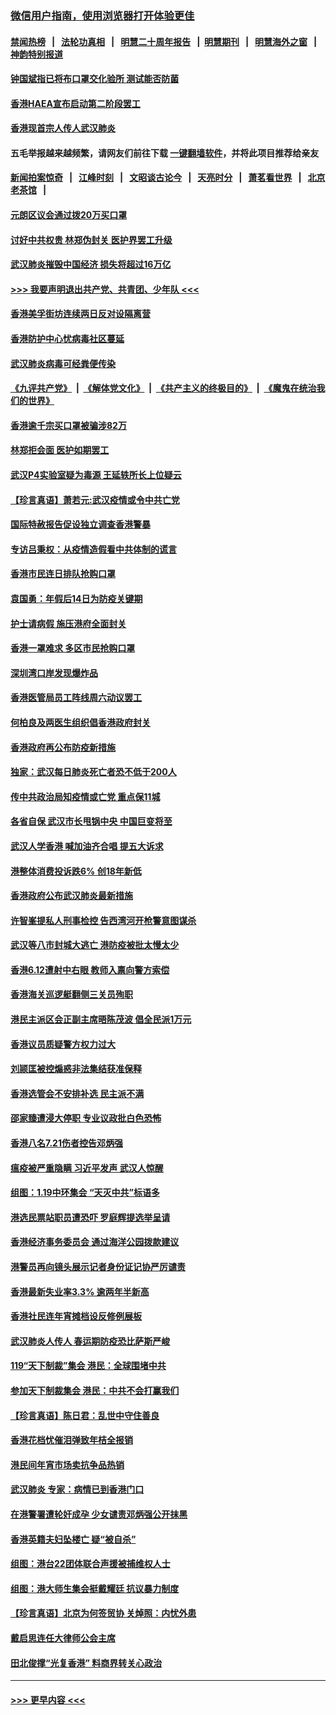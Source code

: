 ### [微信用户指南，使用浏览器打开体验更佳](https://github.com/gfw-breaker/banned-news1/blob/master/indexes/wechat-guide.md?t=0)
#### [禁闻热榜](热点新闻.md?t=0)  &nbsp;&nbsp;|&nbsp;&nbsp; [法轮功真相](https://github.com/gfw-breaker/truth/blob/master/README.md?t=0) &nbsp;&nbsp;|&nbsp;&nbsp; [明慧二十周年报告](https://github.com/gfw-breaker/mh-reports/blob/master/README.md?t=0) &nbsp;&nbsp;|&nbsp;&nbsp;[明慧期刊](https://github.com/gfw-breaker/mh-qikan) &nbsp;&nbsp;|&nbsp;&nbsp; [明慧海外之窗](https://github.com/gfw-breaker/mh-news/blob/master/README.md?t=0) &nbsp;&nbsp;|&nbsp;&nbsp; [神韵特别报道](https://github.com/gfw-breaker/mh-news/blob/master/shenyun.md?t=0)
#### [钟国斌指已将布口罩交化验所 测试能否防菌](../pages/nsc415/n11842783.md?t=02042022) 
#### [香港HAEA宣布启动第二阶段罢工](../pages/nsc415/n11842723.md?t=02042022) 
#### [香港现首宗人传人武汉肺炎](../pages/nsc415/n11842766.md?t=02042022) 
#### 五毛举报越来越频繁，请网友们前往下载 [一键翻墙软件](https://github.com/gfw-breaker/ssr-accounts)，并将此项目推荐给亲友
#### [新闻拍案惊奇](https://github.com/gfw-breaker/banned-news1/blob/master/pages/link4.md) &nbsp;&nbsp;|&nbsp;&nbsp; [江峰时刻](https://github.com/gfw-breaker/banned-news1/blob/master/pages/link4.md) &nbsp;&nbsp;|&nbsp;&nbsp; [文昭谈古论今](https://github.com/gfw-breaker/banned-news1/blob/master/pages/link4.md) &nbsp;&nbsp;|&nbsp;&nbsp; [天亮时分](https://github.com/gfw-breaker/banned-news1/blob/master/pages/link4.md) &nbsp;&nbsp;|&nbsp;&nbsp; [萧茗看世界](https://github.com/gfw-breaker/banned-news1/blob/master/pages/link4.md) &nbsp;&nbsp;|&nbsp;&nbsp; [北京老茶馆](https://github.com/gfw-breaker/banned-news1/blob/master/pages/link4.md) &nbsp;&nbsp;|&nbsp;&nbsp; 
#### [元朗区议会通过拨20万买口罩](../pages/nsc415/n11842754.md?t=02042022) 
#### [讨好中共权贵 林郑伪封关 医护界罢工升级](../pages/nsc415/n11842359.md?t=02042022) 
#### [武汉肺炎摧毁中国经济 损失将超过16万亿](../pages/nsc415/n11839723.md?t=02042022) 
#### [>>> 我要声明退出共产党、共青团、少年队 <<<](https://github.com/begood0513/goodnews/blob/master/quit/letter.md) 
#### [香港美孚街坊连续两日反对设隔离营](../pages/nsc415/n11839962.md?t=02042022) 
#### [香港防护中心忧病毒社区蔓延](../pages/nsc415/n11839933.md?t=02042022) 
#### [武汉肺炎病毒可经粪便传染](../pages/nsc415/n11839939.md?t=02042022) 
#### [《九评共产党》](https://github.com/begood0513/9ping.md/blob/master/README.md) &nbsp;|&nbsp; [《解体党文化》](../../../../jtdwh.md/blob/master/README.md)  &nbsp;|&nbsp; [《共产主义的终极目的》](../../../../gczydzjmd.md/blob/master/README.md) &nbsp;|&nbsp; [《魔鬼在统治我们的世界》](../../../../mgztzwmdsj.md/blob/master/README.md) 
#### [香港逾千宗买口罩被骗涉82万](../pages/nsc415/n11839914.md?t=02042022) 
#### [林郑拒会面 医护如期罢工](../pages/nsc415/n11839892.md?t=02042022) 
#### [武汉P4实验室疑为毒源 王延轶所长上位疑云](../pages/nsc415/n11835543.md?t=02042022) 
#### [【珍言真语】萧若元:武汉疫情或令中共亡党](../pages/nsc415/n11829394.md?t=02042022) 
#### [国际特赦报告促设独立调查香港警暴](../pages/nsc415/n11833845.md?t=02042022) 
#### [专访吕秉权：从疫情造假看中共体制的谎言](../pages/nsc415/n11833813.md?t=02042022) 
#### [香港市民连日排队抢购口罩](../pages/nsc415/n11833794.md?t=02042022) 
#### [袁国勇：年假后14日为防疫关键期](../pages/nsc415/n11831088.md?t=02042022) 
#### [护士请病假 施压港府全面封关](../pages/nsc415/n11831030.md?t=02042022) 
#### [香港一罩难求 多区市民抢购口罩](../pages/nsc415/n11831002.md?t=02042022) 
#### [深圳湾口岸发现爆炸品](../pages/nsc415/n11828802.md?t=02042022) 
#### [香港医管局员工阵线周六动议罢工](../pages/nsc415/n11828762.md?t=02042022) 
#### [何柏良及两医生组织倡香港政府封关](../pages/nsc415/n11828749.md?t=02042022) 
#### [香港政府再公布防疫新措施](../pages/nsc415/n11828716.md?t=02042022) 
#### [独家：武汉每日肺炎死亡者恐不低于200人](../pages/nsc415/n11828240.md?t=02042022) 
#### [传中共政治局知疫情或亡党 重点保11城](../pages/nsc415/n11828145.md?t=02042022) 
#### [各省自保 武汉市长甩锅中央 中国巨变将至](../pages/nsc415/n11828021.md?t=02042022) 
#### [武汉人学香港 喊加油齐合唱 提五大诉求](../pages/nsc415/n11827046.md?t=02042022) 
#### [港整体消费投诉跌6% 创18年新低](../pages/nsc415/n11817280.md?t=02042022) 
#### [香港政府公布武汉肺炎最新措施](../pages/nsc415/n11817152.md?t=02042022) 
#### [许智峯提私人刑事检控 告西湾河开枪警意图谋杀](../pages/nsc415/n11817132.md?t=02042022) 
#### [武汉等八市封城大逃亡 港防疫被批太慢太少](../pages/nsc415/n11817058.md?t=02042022) 
#### [香港6.12遭射中右眼 教师入禀向警方索偿](../pages/nsc415/n11814678.md?t=02042022) 
#### [香港海关巡逻艇翻侧三关员殉职](../pages/nsc415/n11814604.md?t=02042022) 
#### [港民主派区会正副主席晤陈茂波 倡全民派1万元](../pages/nsc415/n11814582.md?t=02042022) 
#### [香港议员质疑警方权力过大](../pages/nsc415/n11814560.md?t=02042022) 
#### [刘颕匡被控煽惑非法集结获准保释](../pages/nsc415/n11811727.md?t=02042022) 
#### [香港选管会不安排补选 民主派不满](../pages/nsc415/n11811691.md?t=02042022) 
#### [邵家臻遭浸大停职 专业议政批白色恐怖](../pages/nsc415/n11811670.md?t=02042022) 
#### [香港八名7.21伤者控告邓炳强](../pages/nsc415/n11811623.md?t=02042022) 
#### [瘟疫被严重隐瞒 习近平发声 武汉人惊醒](../pages/nsc415/n11811186.md?t=02042022) 
#### [组图：1.19中环集会 “天灭中共”标语多](../pages/nsc415/n11809514.md?t=02042022) 
#### [港选民票站职员遭恐吓 罗庭辉提选举呈请](../pages/nsc415/n11808914.md?t=02042022) 
#### [香港经济事务委员会 通过海洋公园拨款建议](../pages/nsc415/n11808906.md?t=02042022) 
#### [港警员再向镜头展示记者身份证记协严厉谴责](../pages/nsc415/n11808888.md?t=02042022) 
#### [香港最新失业率3.3% 逾两年半新高](../pages/nsc415/n11808887.md?t=02042022) 
#### [香港社民连年宵摊档设反修例展板](../pages/nsc415/n11808857.md?t=02042022) 
#### [武汉肺炎人传人 春运期防疫恐比萨斯严峻](../pages/nsc415/n11808739.md?t=02042022) 
#### [119“天下制裁”集会 港民：全球围堵中共](../pages/nsc415/n11806318.md?t=02042022) 
#### [参加天下制裁集会 港民：中共不会打赢我们](../pages/nsc415/n11806596.md?t=02042022) 
#### [【珍言真语】陈日君：乱世中守住善良](../pages/nsc415/n11806247.md?t=02042022) 
#### [香港花档忧催泪弹致年桔全报销](../pages/nsc415/n11806130.md?t=02042022) 
#### [港民间年宵市场卖抗争品热销](../pages/nsc415/n11806073.md?t=02042022) 
#### [武汉肺炎 专家：病情已到香港门口](../pages/nsc415/n11806020.md?t=02042022) 
#### [在港警署遭轮奸成孕 少女谴责邓炳强公开抹黑](../pages/nsc415/n11805981.md?t=02042022) 
#### [香港英籍夫妇坠楼亡 疑“被自杀”](../pages/nsc415/n11805937.md?t=02042022) 
#### [组图：港台22团体联合声援被捕维权人士](../pages/nsc415/n11801834.md?t=02042022) 
#### [组图：港大师生集会挺戴耀廷 抗议暴力制度](../pages/nsc415/n11799298.md?t=02042022) 
#### [【珍言真语】北京为何签贸协 关焯照：内忧外患](../pages/nsc415/n11799790.md?t=02042022) 
#### [戴启思连任大律师公会主席](../pages/nsc415/n11799306.md?t=02042022) 
#### [田北俊撑“光复香港” 料商界转关心政治](../pages/nsc415/n11799287.md?t=02042022) 

----
#### [ >>> 更早内容 <<< ](../indexes/nsc415-earlier.md)
